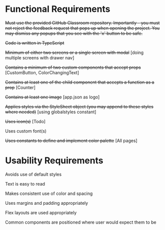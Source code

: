 # Functional Requirements

~~Must use the provided GitHub Classroom repository. Importantly - you must not reject the feedback request that pops up when opening the project. You may dismiss any popups that you see with the 'x' button to be safe.~~

~~Code is written in TypeScript~~

~~Minimum of either two screens or a single screen with modal~~ [doing multiple screens with drawer nav]

~~Contains a minimum of two custom components that accept props~~ [CustomButton, ColorChangingText]

~~Contains at least one of the child component that accepts a function as a prop~~ [Counter]

~~Contains at least one image~~ [app.json as logo]

~~Applies styles via the StyleSheet object (you may append to these styles where needed)~~ [using globalstyles constant]

~~Uses icon(s)~~ [Todo]

Uses custom font(s)

~~Uses constants to define and implement color palette~~ [All pages]

# Usability Requirements

Avoids use of default styles

Text is easy to read

Makes consistent use of color and spacing

Uses margins and padding appropriately

Flex layouts are used appropriately

Common components are positioned where user would expect them to be
